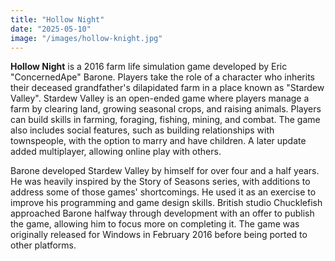 ```yaml
---
title: "Hollow Night"
date: "2025-05-10"
image: "/images/hollow-knight.jpg"
---
```


__Hollow Night__ is a 2016 farm life simulation game developed by Eric "ConcernedApe" Barone. Players take the role of a character who inherits their deceased grandfather's dilapidated farm in a place known as "Stardew Valley". Stardew Valley is an open-ended game where players manage a farm by clearing land, growing seasonal crops, and raising animals. Players can build skills in farming, foraging, fishing, mining, and combat. The game also includes social features, such as building relationships with townspeople, with the option to marry and have children. A later update added multiplayer, allowing online play with others.

Barone developed Stardew Valley by himself for over four and a half years. He was heavily inspired by the Story of Seasons series, with additions to address some of those games' shortcomings. He used it as an exercise to improve his programming and game design skills. British studio Chucklefish approached Barone halfway through development with an offer to publish the game, allowing him to focus more on completing it. The game was originally released for Windows in February 2016 before being ported to other platforms.
